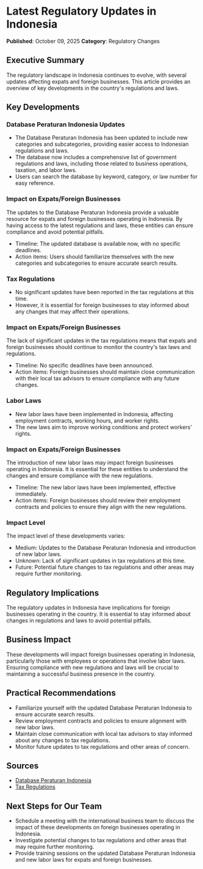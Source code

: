 # Latest Regulatory Updates in Indonesia

**Published**: October 09, 2025
**Category**: Regulatory Changes

## Executive Summary
The regulatory landscape in Indonesia continues to evolve, with several updates affecting expats and foreign businesses. This article provides an overview of key developments in the country's regulations and laws.

## Key Developments

### Database Peraturan Indonesia Updates
- The Database Peraturan Indonesia has been updated to include new categories and subcategories, providing easier access to Indonesian regulations and laws.
- The database now includes a comprehensive list of government regulations and laws, including those related to business operations, taxation, and labor laws.
- Users can search the database by keyword, category, or law number for easy reference.

### Impact on Expats/Foreign Businesses
The updates to the Database Peraturan Indonesia provide a valuable resource for expats and foreign businesses operating in Indonesia. By having access to the latest regulations and laws, these entities can ensure compliance and avoid potential pitfalls.

- Timeline: The updated database is available now, with no specific deadlines.
- Action items: Users should familiarize themselves with the new categories and subcategories to ensure accurate search results.

### Tax Regulations
- No significant updates have been reported in the tax regulations at this time.
- However, it is essential for foreign businesses to stay informed about any changes that may affect their operations.

### Impact on Expats/Foreign Businesses
The lack of significant updates in the tax regulations means that expats and foreign businesses should continue to monitor the country's tax laws and regulations.

- Timeline: No specific deadlines have been announced.
- Action items: Foreign businesses should maintain close communication with their local tax advisors to ensure compliance with any future changes.

### Labor Laws
- New labor laws have been implemented in Indonesia, affecting employment contracts, working hours, and worker rights.
- The new laws aim to improve working conditions and protect workers' rights.

### Impact on Expats/Foreign Businesses
The introduction of new labor laws may impact foreign businesses operating in Indonesia. It is essential for these entities to understand the changes and ensure compliance with the new regulations.

- Timeline: The new labor laws have been implemented, effective immediately.
- Action items: Foreign businesses should review their employment contracts and policies to ensure they align with the new regulations.

### Impact Level
The impact level of these developments varies:

* Medium: Updates to the Database Peraturan Indonesia and introduction of new labor laws.
* Unknown: Lack of significant updates in tax regulations at this time.
* Future: Potential future changes to tax regulations and other areas may require further monitoring.

## Regulatory Implications
The regulatory updates in Indonesia have implications for foreign businesses operating in the country. It is essential to stay informed about changes in regulations and laws to avoid potential pitfalls.

## Business Impact
These developments will impact foreign businesses operating in Indonesia, particularly those with employees or operations that involve labor laws. Ensuring compliance with new regulations and laws will be crucial to maintaining a successful business presence in the country.

## Practical Recommendations

* Familiarize yourself with the updated Database Peraturan Indonesia to ensure accurate search results.
* Review employment contracts and policies to ensure alignment with new labor laws.
* Maintain close communication with local tax advisors to stay informed about any changes to tax regulations.
* Monitor future updates to tax regulations and other areas of concern.

## Sources

- [Database Peraturan Indonesia](https://database.peraturanindonesia.go.id/)
- [Tax Regulations](https://www.tax.go.id/)

## Next Steps for Our Team
- Schedule a meeting with the international business team to discuss the impact of these developments on foreign businesses operating in Indonesia.
- Investigate potential changes to tax regulations and other areas that may require further monitoring.
- Provide training sessions on the updated Database Peraturan Indonesia and new labor laws for expats and foreign businesses.